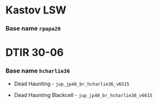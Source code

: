 # Kastov LSW
### Base name `rpapa20`

# DTIR 30-06
### Base name `hcharlie36`
- Dead Haunting - `jup_jp40_br_hcharlie36_v6515`
  
- Dead Haunting Blackcell - `jup_jp40_br_hcharlie36_v6615`
